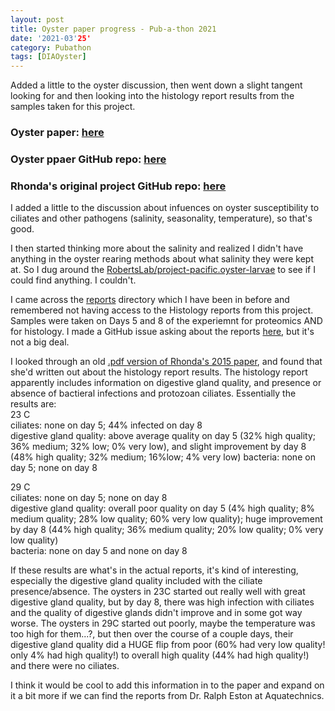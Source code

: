 ```yaml
--- 
layout: post
title: Oyster paper progress - Pub-a-thon 2021
date: '2021-03'25'
category: Pubathon
tags: [DIAOyster]
---
```


Added a little to the oyster discussion, then went down a slight tangent looking for and then looking into the histology report results from the samples taken for this project. 

### Oyster paper: [here](https://docs.google.com/document/d/1OaYNzlOJr5QibCYt8--GMNGvXlzHPR9_daCkNUVkj-U/edit#)      
### Oyster ppaer GitHub repo: [here](https://github.com/grace-ac/paper-pacific.oyster-larvae)     
### Rhonda's original project GitHub repo: [here](https://github.com/RobertsLab/project-pacific.oyster-larvae)


I added a little to the discussion about infuences on oyster susceptibility to ciliates and other pathogens (salinity, seasonality, temperature), so that's good. 

I then started thinking more about the salinity and realized I didn't have anything in the oyster rearing methods about what salinity they were kept at. So I dug around the [RobertsLab/project-pacific.oyster-larvae](https://github.com/RobertsLab/project-pacific.oyster-larvae) to see if I could find anything. I couldn't. 

I came across the [reports](https://github.com/RobertsLab/project-pacific.oyster-larvae/tree/master/reports) directory which I have been in before and remembered not having access to the Histology reports from this project. Samples were taken on Days 5 and 8 of the experiemnt for proteomics AND for histology. I made a GitHub issue asking about the reports [here](https://github.com/RobertsLab/resources/issues/1164), but it's not a big deal. 

I looked through an old [.pdf version of Rhonda's 2015 paper](https://github.com/RobertsLab/project-pacific.oyster-larvae/blob/master/paper-2015/2015%20Oyster%20seed%20Experiment-%20Taylor%20Hatchery.pdf), and found that she'd written out about the histology report results. The histology report apparently includes information on digestive gland quality, and presence or absence of bactieral infections and protozoan ciliates. Essentially the results are:    
23 C        
ciliates: none on day 5; 44% infected on day 8     
digestive gland quality: above average quality on day 5 (32% high quality; 36% medium; 32% low; 0% very low), and slight improvement by day 8 (48% high quality; 32% medium; 16%low; 4% very low)
bacteria: none on day 5; none on day 8    

29 C     
ciliates: none on day 5; none on day 8     
digestive gland quality: overall poor quality on day 5 (4% high quality; 8% medium quality; 28% low quality; 60% very low quality); huge improvement by day 8 (44% high quality; 36% medium quality; 20% low quality; 0% very low quality)   
bacteria: none on day 5 and none on day 8 


If these results are what's in the actual reports, it's kind of interesting, especially the digestive gland quality included with the ciliate presence/absence. The oysters in 23C started out really well with great digestive gland quality, but by day 8, there was high infection with ciliates and the quality of digestive glands didn't improve and in some got way worse. The oysters in 29C started out poorly, maybe the temperature was too high for them...?, but then over the course of a couple days, their digestive gland quality did a HUGE flip from poor (60% had very low quality! only 4% had high quality!) to overall high quality (44% had high quality!) and there were no ciliates. 

I think it would be cool to add this information in to the paper and expand on it a bit more if we can find the reports from Dr. Ralph Eston at Aquatechnics. 

